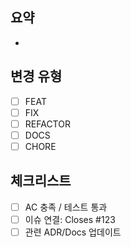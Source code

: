 ## 요약
- 

## 변경 유형
- [ ] FEAT
- [ ] FIX
- [ ] REFACTOR
- [ ] DOCS
- [ ] CHORE

## 체크리스트
- [ ] AC 충족 / 테스트 통과
- [ ] 이슈 연결: Closes #123
- [ ] 관련 ADR/Docs 업데이트
